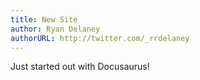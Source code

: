 ```yaml
---
title: New Site
author: Ryan Delaney
authorURL: http://twitter.com/_rrdelaney
---
```


Just started out with Docusaurus!
